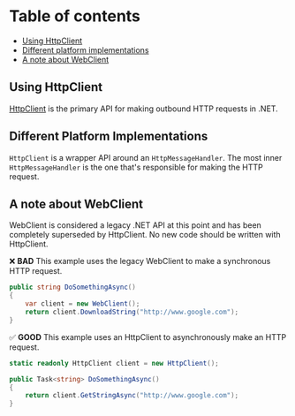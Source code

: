 # Table of contents
 - [Using HttpClient](#using-httpclient)
 - [Different platform implementations](#different-platform-implementations)
 - [A note about WebClient](#webclient)
   
## Using HttpClient

[HttpClient](https://docs.microsoft.com/en-us/dotnet/api/system.net.http.httpclient?view=net-5.0) is the primary API for making outbound HTTP requests in .NET. 

## Different Platform Implementations

`HttpClient` is a wrapper API around an `HttpMessageHandler`. The most inner `HttpMessageHandler` is the one that's responsible for making the HTTP request.

## A note about WebClient

WebClient is considered a legacy .NET API at this point and has been completely superseded by HttpClient. No new code should be written with HttpClient.

❌ **BAD** This example uses the legacy WebClient to make a synchronous HTTP request.

```C#
public string DoSomethingAsync()
{
    var client = new WebClient();
    return client.DownloadString("http://www.google.com");
}
```

:white_check_mark: **GOOD** This example uses an HttpClient to asynchronously make an HTTP request.

```C#
static readonly HttpClient client = new HttpClient();

public Task<string> DoSomethingAsync()
{
    return client.GetStringAsync("http://www.google.com");
}
```
